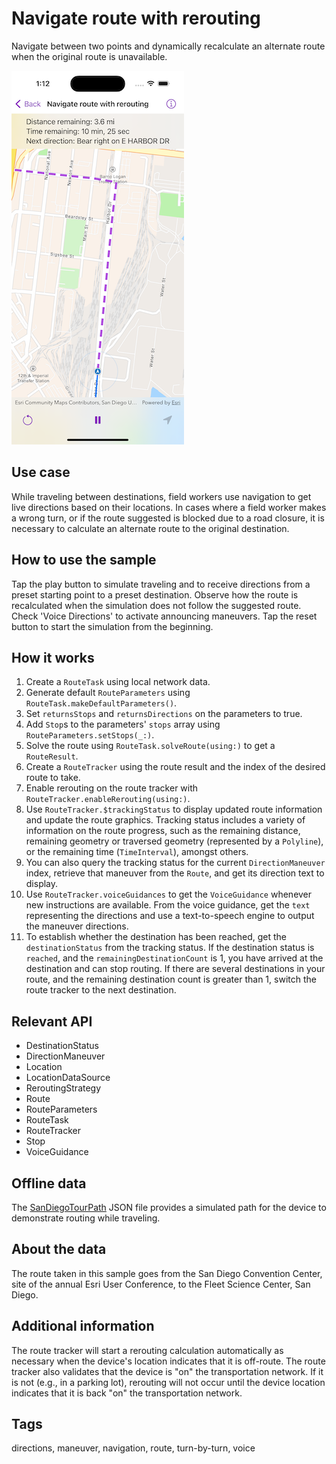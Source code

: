 # Navigate route with rerouting

Navigate between two points and dynamically recalculate an alternate route when the original route is unavailable.

![Image of navigate route with rerouting](navigate-route-with-rerouting.png)

## Use case

While traveling between destinations, field workers use navigation to get live directions based on their locations. In cases where a field worker makes a wrong turn, or if the route suggested is blocked due to a road closure, it is necessary to calculate an alternate route to the original destination.

## How to use the sample

Tap the play button to simulate traveling and to receive directions from a preset starting point to a preset destination. Observe how the route is recalculated when the simulation does not follow the suggested route. Check 'Voice Directions' to activate announcing maneuvers. Tap the reset button to start the simulation from the beginning.

## How it works

1. Create a `RouteTask` using local network data.
2. Generate default `RouteParameters` using `RouteTask.makeDefaultParameters()`.
3. Set `returnsStops` and `returnsDirections` on the parameters to true.
4. Add `Stop`s to the parameters' `stops` array using `RouteParameters.setStops(_:)`. 
5. Solve the route using `RouteTask.solveRoute(using:)` to get a `RouteResult`.
6. Create a `RouteTracker` using the route result and the index of the desired route to take.
7. Enable rerouting on the route tracker with `RouteTracker.enableRerouting(using:)`.
8. Use `RouteTracker.$trackingStatus` to display updated route information and update the route graphics. Tracking status includes a variety of information on the route progress, such as the remaining distance, remaining geometry or traversed geometry (represented by a `Polyline`), or the remaining time (`TimeInterval`), amongst others.
9. You can also query the tracking status for the current `DirectionManeuver` index, retrieve that maneuver from the `Route`, and get its direction text to display.
10. Use `RouteTracker.voiceGuidances` to get the `VoiceGuidance` whenever new instructions are available. From the voice guidance, get the `text` representing the directions and use a text-to-speech engine to output the maneuver directions.
11. To establish whether the destination has been reached, get the `destinationStatus` from the tracking status. If the destination status is `reached`, and the `remainingDestinationCount` is 1, you have arrived at the destination and can stop routing. If there are several destinations in your route, and the remaining destination count is greater than 1, switch the route tracker to the next destination.

## Relevant API

* DestinationStatus
* DirectionManeuver
* Location
* LocationDataSource
* ReroutingStrategy
* Route
* RouteParameters
* RouteTask
* RouteTracker
* Stop
* VoiceGuidance

## Offline data

The [SanDiegoTourPath](https://arcgisruntime.maps.arcgis.com/home/item.html?id=91e7e6be79cc4d2f8416eff867674c1e) JSON file provides a simulated path for the device to demonstrate routing while traveling.

## About the data

The route taken in this sample goes from the San Diego Convention Center, site of the annual Esri User Conference, to the Fleet Science Center, San Diego.

## Additional information

The route tracker will start a rerouting calculation automatically as necessary when the device's location indicates that it is off-route. The route tracker also validates that the device is "on" the transportation network. If it is not (e.g., in a parking lot), rerouting will not occur until the device location indicates that it is back "on" the transportation network.

## Tags

directions, maneuver, navigation, route, turn-by-turn, voice
